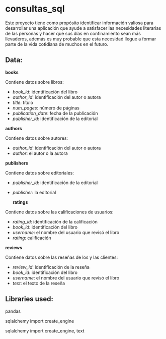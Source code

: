 # consultas_sql
Este proyecto tiene como propósito identificar información valiosa para desarrollar una aplicación que ayude a satisfacer las necesidades literarias de las personas y hacer que sus días en confinamiento sean más llevaderos, además es muy probable que esta necesidad llegue a formar parte de la vida cotidiana de muchos en el futuro.
## Data:

**books**

Contiene datos sobre libros:

- *book_id*: identificación del libro
- *author_id*: identificación del autor o autora
- *title*: título
- *num_pages*: número de páginas
- *publication_date*: fecha de la publicación
- *publisher_id*: identificación de la editorial

**authors**

Contiene datos sobre autores:

- *author_id*: identificación del autor o autora
- *author*: el autor o la autora

**publishers**

Contiene datos sobre editoriales:

- *publisher_id*: identificación de la editorial
- *publisher*: la editorial

  **ratings**

Contiene datos sobre las calificaciones de usuarios:

- *rating_id*: identificación de la calificación
- *book_id*: identificación del libro
- *username*: el nombre del usuario que revisó el libro
- *rating*: calificación
  
**reviews**

Contiene datos sobre las reseñas de los y las clientes:

- *review_id*: identificación de la reseña
- *book_id*: identificación del libro
- *username*: el nombre del usuario que revisó el libro
- *text*: el texto de la reseña
  
## Libraries used:

pandas

sqlalchemy import create_engine

sqlalchemy import create_engine, text
